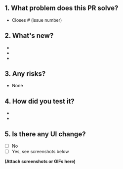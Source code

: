 <!--

Hi! Thanks for contributing.
To help the reviewer, please take a moment to fill out the following information.

-->
## 1. What problem does this PR solve?

<!--
Describe the bug you fixed or the feature you implemented.
It's best to link to the relevant issue, for example: `Fixes #123`, `Closes #456`.
This will automatically close the issue when the PR is merged.
-->

- Closes # (issue number)

## 2. What's new?

<!--
List the main changes you made.
For example:
- Created `ProfileFragment.java` and its layout file.
- Added a navigation action from the Home screen to the Profile screen in `mobile_navigation.xml`.
- Modified `HomeFragment.java` to handle the click event on the profile icon.
-->

-
-
-

## 3. Any risks?

<!--
Is there anything that might be a potential problem or that the reviewer should pay special attention to?
For example:
- This refactor changes the underlying database model and might affect compatibility with old data.
- This animation might have performance issues on low-end devices.
If none, just write "None".
-->

- None

## 4. How did you test it?

<!--
Describe how you tested your code. This helps the reviewer trust your changes.
For example:
- Manual testing on a Pixel 5 emulator (Android 12).
- Ran all relevant unit tests and they passed.
- Confirmed that the JSON argument was correctly printed in logcat when navigating to the Profile screen.
-->

-
-

## 5. Is there any UI change?

<!--
If your changes include UI updates, please attach screenshots or a GIF here. This is very important!
You can drag and drop images directly into this text area.
If not, check "No".
-->

- [ ] No
- [ ] Yes, see screenshots below

**(Attach screenshots or GIFs here)**
